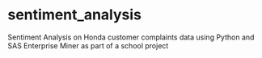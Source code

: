 # sentiment_analysis
Sentiment Analysis on Honda customer complaints data using Python and SAS Enterprise Miner as part of a school project
